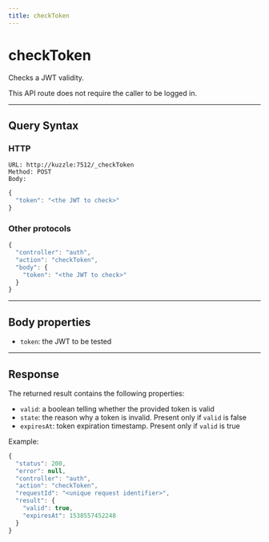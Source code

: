 ```yaml
---
title: checkToken
---
```


# checkToken

<SinceBadge version="1.0.0" />

Checks a JWT validity.

This API route does not require the caller to be logged in.

---

## Query Syntax

### HTTP

```http
URL: http://kuzzle:7512/_checkToken
Method: POST
Body:
```

```js
{
  "token": "<the JWT to check>"
}
```

### Other protocols

```js
{
  "controller": "auth",
  "action": "checkToken",
  "body": {
    "token": "<the JWT to check>"
  }
}
```

---

## Body properties

- `token`: the JWT to be tested

---

## Response

The returned result contains the following properties:

- `valid`: a boolean telling whether the provided token is valid
- `state`: the reason why a token is invalid. Present only if `valid` is false
- `expiresAt`: token expiration timestamp. Present only if `valid` is true

Example:

```js
{
  "status": 200,
  "error": null,
  "controller": "auth",
  "action": "checkToken",
  "requestId": "<unique request identifier>",
  "result": {
    "valid": true,
    "expiresAt": 1538557452248
  }
}
```

